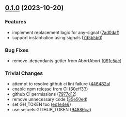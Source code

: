 ## [0.1.0](https://github.com/SgtPooki/abortabort/compare/v0.0.2...v0.1.0) (2023-10-20)


### Features

* implement replacement logic for any-signal ([7ad0daf](https://github.com/SgtPooki/abortabort/commit/7ad0daf413a424d78b82a9779d9156878c222850))
* support instantiation using signals ([7d5b5b0](https://github.com/SgtPooki/abortabort/commit/7d5b5b0bcfe026dedb46757420cb0dd8f1307e05))


### Bug Fixes

* remove .dependants getter from AbortAbort ([091c5ac](https://github.com/SgtPooki/abortabort/commit/091c5acaef35565e7118accafe2341dcb225f2cf))


### Trivial Changes

* attempt to resolve github ci lint failure ([446482a](https://github.com/SgtPooki/abortabort/commit/446482a58a5bdcf0d61d2ed75688675a3a205395))
* enable npm release from CI ([30eff33](https://github.com/SgtPooki/abortabort/commit/30eff33d7a901affbf5cb0935b6a3107cce1ed86))
* github CI permissions ([7977d12](https://github.com/SgtPooki/abortabort/commit/7977d122cbd9fff9834d7bfd93b5454b10b66651))
* remove unnecessary code ([35e50ed](https://github.com/SgtPooki/abortabort/commit/35e50edca8492ef23fdcb02e63987fd38ae2194b))
* set GH_TOKEN too ([ed1e4e6](https://github.com/SgtPooki/abortabort/commit/ed1e4e6e98c7c58795836a03f1dd68c44ae15be1))
* use secrets.GITHUB_TOKEN ([94886ca](https://github.com/SgtPooki/abortabort/commit/94886cae37044fc3f9c4da0f20332f48db9ab32c))
